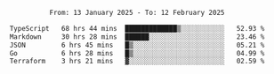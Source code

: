<div align="center">
<p style="text-align: center;">
<!--START_SECTION:waka-->

```txt
From: 13 January 2025 - To: 12 February 2025

TypeScript   68 hrs 44 mins  █████████████▒░░░░░░░░░░░   52.93 %
Markdown     30 hrs 28 mins  ██████░░░░░░░░░░░░░░░░░░░   23.46 %
JSON         6 hrs 45 mins   █▒░░░░░░░░░░░░░░░░░░░░░░░   05.21 %
Go           6 hrs 28 mins   █▒░░░░░░░░░░░░░░░░░░░░░░░   04.99 %
Terraform    3 hrs 21 mins   ▓░░░░░░░░░░░░░░░░░░░░░░░░   02.59 %
```

<!--END_SECTION:waka-->
</p>
</div>

